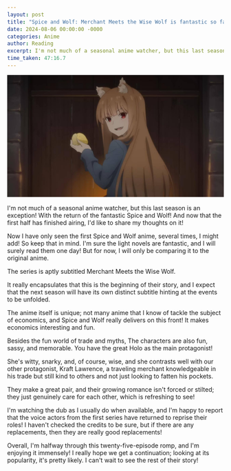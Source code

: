 ```yaml
---
layout: post
title: "Spice and Wolf: Merchant Meets the Wise Wolf is fantastic so far!"
date: 2024-08-06 00:00:00 -0000
categories: Anime
author: Reading
excerpt: I'm not much of a seasonal anime watcher, but this last season is an exception! With the return of the fantastic Spice and Wolf! And now that the first half has finished airing, I'd like to share my thoughts on it!
time_taken: 47:16.7
---
```


![The Great Holo Holding a Pear](/assets/images/the-great-holo-holding-a-pear.jpg)

I'm not much of a seasonal anime watcher, but this last season is an exception! With the return of the fantastic Spice and Wolf! And now that the first half has finished airing, I'd like to share my thoughts on it!

Now I have only seen the first Spice and Wolf anime, several times, I might add! So keep that in mind. I'm sure the light novels are fantastic, and I will surely read them one day! But for now, I will only be comparing it to the original anime.

The series is aptly subtitled Merchant Meets the Wise Wolf.

It really encapsulates that this is the beginning of their story, and I expect that the next season will have its own distinct subtitle hinting at the events to be unfolded.

The anime itself is unique; not many anime that I know of tackle the subject of economics, and Spice and Wolf really delivers on this front! It makes economics interesting and fun.

Besides the fun world of trade and myths, The characters are also fun, sassy, and memorable. You have the great Holo as the main protagonist!

She's witty, snarky, and, of course, wise, and she contrasts well with our other protagonist, Kraft Lawrence, a traveling merchant knowledgeable in his trade but still kind to others and not just looking to fatten his pockets.

They make a great pair, and their growing romance isn't forced or stilted; they just genuinely care for each other, which is refreshing to see!

I'm watching the dub as I usually do when available, and I'm happy to report that the voice actors from the first series have returned to reprise their roles! I haven't checked the credits to be sure, but if there are any replacements, then they are really good replacements!

Overall, I'm halfway through this twenty-five-episode romp, and I'm enjoying it immensely! I really hope we get a continuation; looking at its popularity, it's pretty likely. I can't wait to see the rest of their story!

